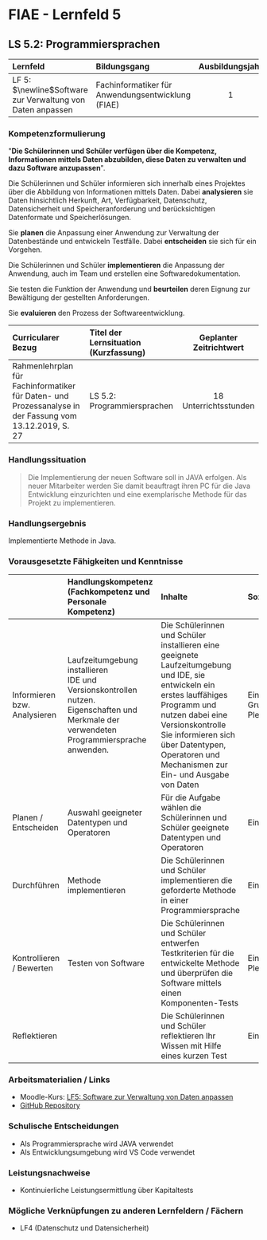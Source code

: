 # FIAE - Lernfeld 5

## LS 5.2: Programmiersprachen

| Lernfeld | Bildungsgang | Ausbildungsjahr |
| :--- | :--- | :---: |
| LF 5:</br>$\newline$Software zur Verwaltung von Daten anpassen | Fachinformatiker für Anwendungsentwicklung (FIAE) | 1 |

### Kompetenzformulierung

"**Die Schülerinnen und Schüler verfügen über die Kompetenz, Informationen mittels
Daten abzubilden, diese Daten zu verwalten und dazu Software anzupassen**".

Die Schülerinnen und Schüler informieren sich innerhalb eines Projektes über die Abbildung
von Informationen mittels Daten. Dabei **analysieren** sie Daten hinsichtlich Herkunft, Art,
Verfügbarkeit, Datenschutz, Datensicherheit und Speicheranforderung und berücksichtigen
Datenformate und Speicherlösungen.

Sie **planen** die Anpassung einer Anwendung zur Verwaltung der Datenbestände und entwickeln Testfälle. Dabei **entscheiden** sie sich für ein Vorgehen.

Die Schülerinnen und Schüler **implementieren** die Anpassung der Anwendung, auch im
Team und erstellen eine Softwaredokumentation.

Sie testen die Funktion der Anwendung und **beurteilen** deren Eignung zur Bewältigung der
gestellten Anforderungen.

Sie **evaluieren** den Prozess der Softwareentwicklung.

| Curricularer Bezug | Titel der Lernsituation (Kurzfassung) | Geplanter Zeitrichtwert |
| :--- | :--- | :---: |
| Rahmenlehrplan für Fachinformatiker für Daten- und Prozessanalyse in der Fassung vom 13.12.2019, S. 27 | LS 5.2: Programmiersprachen | 18 Unterrichtsstunden |

### Handlungssituation

> Die Implementierung der neuen Software soll in JAVA erfolgen. Als neuer Mitarbeiter werden Sie damit beauftragt ihren PC für die Java Entwicklung einzurichten und eine exemplarische Methode für das Projekt zu implementieren.

### Handlungsergebnis

Implementierte Methode in Java.

<div style="page-break-after: always;"></div>

### Vorausgesetzte Fähigkeiten und Kenntnisse

| | Handlungskompetenz</br>(Fachkompetenz und Personale Kompetenz) | Inhalte | Sozialform/Methoden |
| :--- | :--- | :--- | :--- |
| Informieren bzw. Analysieren | Laufzeitumgebung installieren </br> IDE und Versionskontrollen nutzen. </br> Eigenschaften und Merkmale der verwendeten Programmiersprache anwenden.  | Die Schülerinnen und Schüler installieren eine geeignete Laufzeitumgebung und IDE, sie entwickeln ein erstes lauffähiges Programm und nutzen dabei eine Versionskontrolle </br> Sie informieren sich über Datentypen, Operatoren und Mechanismen zur Ein- und Ausgabe von Daten | Einzelarbeit </br> Gruppenarbeit </br> Plenum
| Planen / Entscheiden | Auswahl geeigneter Datentypen und Operatoren | Für die Aufgabe wählen die Schülerinnen und Schüler geeignete Datentypen und Operatoren | Einzelarbeit |
| Durchführen | Methode implementieren | Die Schülerinnen und Schüler implementieren die geforderte Methode in einer Programmiersprache | Einzelarbeit |
| Kontrollieren / Bewerten | Testen von Software  | Die Schülerinnen und Schüler entwerfen Testkriterien für die entwickelte Methode und überprüfen die Software mittels einen Komponenten-Tests  | Einzelarbeit </br> Plenum |
| Reflektieren |  | Die Schülerinnen und Schüler reflektieren Ihr Wissen mit Hilfe eines kurzen Test | Einzelarbeit |

### Arbeitsmaterialien / Links

- Moodle-Kurs: [LF5: Software zur Verwaltung von Daten anpassen](https://moodle.mm-bbs.de/moodle/course/view.php?id=3258)
- [GitHub Repository](https://github.com/jtuttas/lf5)

### Schulische Entscheidungen

- Als Programmiersprache wird JAVA verwendet
- Als Entwicklungsumgebung wird VS Code verwendet

<div style="page-break-after: always;"></div>

### Leistungsnachweise

- Kontinuierliche Leistungsermittlung über Kapitaltests

### Mögliche Verknüpfungen zu anderen Lernfeldern / Fächern

- LF4 (Datenschutz und Datensicherheit)

